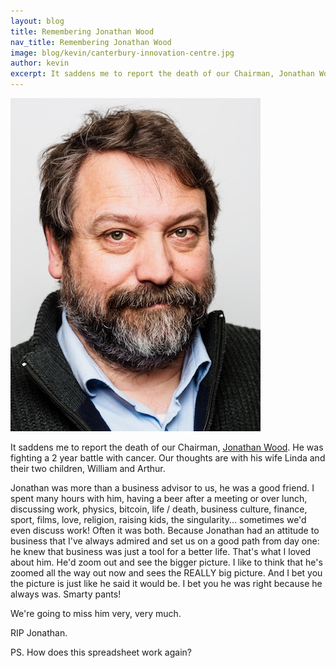 ```yaml
---
layout: blog
title: Remembering Jonathan Wood
nav_title: Remembering Jonathan Wood
image: blog/kevin/canterbury-innovation-centre.jpg
author: kevin
excerpt: It saddens me to report the death of our Chairman, Jonathan Wood. He was fighting a 2 year battle with cancer. Our thoughts are with his wife Linda and their two children, William and Arthur.
---
```


<div class='row'>
  <div class='col-xs-12 col-sm-3 thumbnail'>
    <img src='/images/people/jonathan400x.jpg'/>
  </div>
</div>  

It saddens me to report the death of our Chairman, [Jonathan Wood](/people/jonathan.html). He was fighting a 2 year battle with cancer. Our thoughts are with his wife Linda and their two children, William and Arthur.

Jonathan was more than a business advisor to us, he was a good friend. I spent many hours with him, having a beer after a meeting or over lunch, discussing work, physics, bitcoin, life / death, business culture, finance, sport, films, love, religion, raising kids, the singularity... sometimes we'd even discuss work! Often it was both. Because Jonathan had an attitude to business that I've always admired and set us on a good path from day one: he knew that business was just a tool for a better life. That's what I loved about him. He'd zoom out and see the bigger picture. I like to think that he's zoomed all the way out now and sees the REALLY big picture. And I bet you the picture is just like he said it would be. I bet you he was right because he always was. Smarty pants!

We're going to miss him very, very much.

RIP Jonathan.

PS. How does this spreadsheet work again?

 


